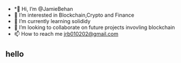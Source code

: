 - *👋 Hi, I’m @JamieBehan
- 👀 I’m interested in Blockchain,Crypto and Finance 
- 🌱 I’m currently learning solididy 
- 💞️ I’m looking to collaborate on future projects invovling blockchain
- 📫 How to reach me jrb010202@gmail.com

## hello ##
